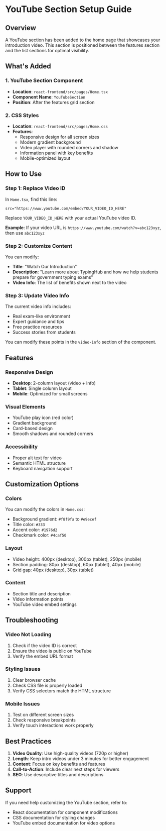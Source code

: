 # YouTube Section Setup Guide

## Overview
A YouTube section has been added to the home page that showcases your introduction video. This section is positioned between the features section and the list sections for optimal visibility.

## What's Added

### 1. YouTube Section Component
- **Location**: `react-frontend/src/pages/Home.tsx`
- **Component Name**: `YouTubeSection`
- **Position**: After the features grid section

### 2. CSS Styles
- **Location**: `react-frontend/src/pages/Home.css`
- **Features**: 
  - Responsive design for all screen sizes
  - Modern gradient background
  - Video player with rounded corners and shadow
  - Information panel with key benefits
  - Mobile-optimized layout

## How to Use

### Step 1: Replace Video ID
In `Home.tsx`, find this line:
```tsx
src="https://www.youtube.com/embed/YOUR_VIDEO_ID_HERE"
```

Replace `YOUR_VIDEO_ID_HERE` with your actual YouTube video ID.

**Example**: If your video URL is `https://www.youtube.com/watch?v=abc123xyz`, then use `abc123xyz`

### Step 2: Customize Content
You can modify:
- **Title**: "Watch Our Introduction"
- **Description**: "Learn more about TypingHub and how we help students prepare for government typing exams"
- **Video Info**: The list of benefits shown next to the video

### Step 3: Update Video Info
The current video info includes:
- Real exam-like environment
- Expert guidance and tips
- Free practice resources
- Success stories from students

You can modify these points in the `video-info` section of the component.

## Features

### Responsive Design
- **Desktop**: 2-column layout (video + info)
- **Tablet**: Single column layout
- **Mobile**: Optimized for small screens

### Visual Elements
- YouTube play icon (red color)
- Gradient background
- Card-based design
- Smooth shadows and rounded corners

### Accessibility
- Proper alt text for video
- Semantic HTML structure
- Keyboard navigation support

## Customization Options

### Colors
You can modify the colors in `Home.css`:
- Background gradient: `#f8f9fa` to `#e9ecef`
- Title color: `#333`
- Accent color: `#1976d2`
- Checkmark color: `#4caf50`

### Layout
- Video height: 400px (desktop), 300px (tablet), 250px (mobile)
- Section padding: 80px (desktop), 60px (tablet), 40px (mobile)
- Grid gap: 40px (desktop), 30px (tablet)

### Content
- Section title and description
- Video information points
- YouTube video embed settings

## Troubleshooting

### Video Not Loading
1. Check if the video ID is correct
2. Ensure the video is public on YouTube
3. Verify the embed URL format

### Styling Issues
1. Clear browser cache
2. Check CSS file is properly loaded
3. Verify CSS selectors match the HTML structure

### Mobile Issues
1. Test on different screen sizes
2. Check responsive breakpoints
3. Verify touch interactions work properly

## Best Practices

1. **Video Quality**: Use high-quality videos (720p or higher)
2. **Length**: Keep intro videos under 3 minutes for better engagement
3. **Content**: Focus on key benefits and features
4. **Call-to-Action**: Include clear next steps for viewers
5. **SEO**: Use descriptive titles and descriptions

## Support
If you need help customizing the YouTube section, refer to:
- React documentation for component modifications
- CSS documentation for styling changes
- YouTube embed documentation for video options
